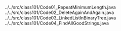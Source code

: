 ../../src/class101/Code01_RepeatMinimumLength.java
../../src/class101/Code02_DeleteAgainAndAgain.java
../../src/class101/Code03_LinkedListInBinaryTree.java
../../src/class101/Code04_FindAllGoodStrings.java

